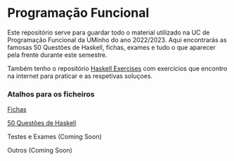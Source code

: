 # Programação Funcional
Este repositório serve para guardar todo o material utilizado na UC de Programação Funcional da UMinho do ano 2022/2023. Aqui encontrarás as famosas 50 Questões de Haskell, fichas, exames e tudo o que aparecer pela frente durante este semestre.

Também tenho o repositório [Haskell Exercises](https://github.com/NullaSec/Haskell-Exercises) com exercícios que encontro na internet para praticar e as respetivas soluçoes.
### Atalhos para os ficheiros
[Fichas](https://github.com/NullaSec/Universidade/tree/main/1-ano/Programacao-Funcional/Fichas)

[50 Questões de Haskell](https://github.com/NullaSec/Universidade/tree/main/1-ano/Programacao-Funcional/50%20Quest%C3%B5es) 

Testes e Exames (Coming Soon)

Outros (Coming Soon)
